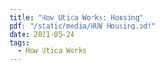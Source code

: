 ```yaml
---
title: "How Utica Works: Housing"
pdf: "/static/media/HUW Housing.pdf"
date: 2021-05-24
tags:
  - How Utica Works
---
```

